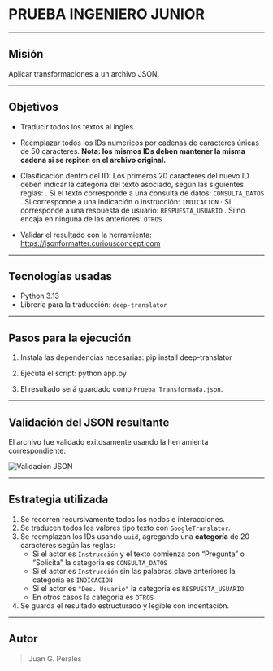 # PRUEBA INGENIERO JUNIOR

---------------

## Misión

Aplicar transformaciones a un archivo JSON.

---------------

## Objetivos

- Traducir todos los textos al ingles.

- Reemplazar todos los IDs numericos por cadenas de caracteres únicas de 50 caracteres.
   **Nota: los mismos IDs deben mantener la misma cadena si se repiten en el archivo original.**

- Clasificación dentro del ID:
   Los primeros 20 caracteres del nuevo ID deben indicar la categoría del texto asociado, según las siguientes reglas:
      . Si el texto corresponde a una consulta de datos: `CONSULTA_DATOS`
      . Si corresponde a una indicación o instrucción: `INDICACION`
      · Si corresponde a una respuesta de usuario: `RESPUESTA_USUARIO`
      . Si no encaja en ninguna de las anteriores: `OTROS`

- Validar el resultado con la herramienta: https://jsonformatter.curiousconcept.com

---------------

## Tecnologías usadas

- Python 3.13
- Librería para la traducción: `deep-translator`

---------------

## Pasos para la ejecución

1. Instala las dependencias necesarias:
   pip install deep-translator

2. Ejecuta el script:
   python app.py

3. El resultado será guardado como `Prueba_Transformada.json`.

---------------

## Validación del JSON resultante

El archivo fue validado exitosamente usando la herramienta correspondiente:

![Validación JSON](Validación.png)

---------------

## Estrategia utilizada

1. Se recorren recursivamente todos los nodos e interacciones.
2. Se traducen todos los valores tipo texto con `GoogleTranslator`.
3. Se reemplazan los IDs usando `uuid`, agregando una **categoría** de 20 caracteres según las reglas:
   - Si el actor es `Instrucción` y el texto comienza con “Pregunta” o “Solicita” la categoria es `CONSULTA_DATOS`
   - Si el actor es `Instrucción` sin las palabras clave anteriores la categoria es `INDICACION`
   - Si el actor es `"Des. Usuario"` la categoria es `RESPUESTA_USUARIO`
   - En otros casos la categoria es `OTROS`
4. Se guarda el resultado estructurado y legible con indentación.

---------------

## Autor

> Juan G. Perales